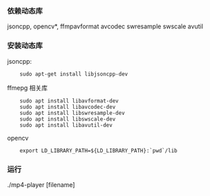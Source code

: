 ### 依赖动态库
jsoncpp, opencv*, ffmpavformat avcodec swresample swscale avutil

### 安装动态库
jsoncpp: 
```
    sudo apt-get install libjsoncpp-dev
```

ffmepg 相关库
```
    sudo apt install libavformat-dev
    sudo apt install libavcodec-dev
    sudo apt install libswresample-dev
    sudo apt install libswscale-dev
    sudo apt install libavutil-dev
```

opencv
```
    export LD_LIBRARY_PATH=${LD_LIBRARY_PATH}:`pwd`/lib
```
### 运行
./mp4-player [filename]
